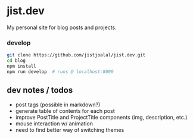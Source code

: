 # jist.dev

My personal site for blog posts and projects.

### develop

```sh
git clone https://github.com/jistjoalal/jist.dev.git
cd blog
npm install
npm run develop  # runs @ localhost:8000
```

## dev notes / todos

- post tags (possible in markdown?)
- generate table of contents for each post
- improve PostTitle and ProjectTitle components (img, description, etc.)
- mouse interaction w/ animation
- need to find better way of switching themes
